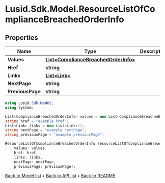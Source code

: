 # Lusid.Sdk.Model.ResourceListOfComplianceBreachedOrderInfo

## Properties

Name | Type | Description | Notes
------------ | ------------- | ------------- | -------------
**Values** | [**List&lt;ComplianceBreachedOrderInfo&gt;**](ComplianceBreachedOrderInfo.md) |  | 
**Href** | **string** |  | [optional] 
**Links** | [**List&lt;Link&gt;**](Link.md) |  | [optional] 
**NextPage** | **string** |  | [optional] 
**PreviousPage** | **string** |  | [optional] 

```csharp
using Lusid.Sdk.Model;
using System;

List<ComplianceBreachedOrderInfo> values = new List<ComplianceBreachedOrderInfo>();
string href = "example href";
List<Link> links = new List<Link>();
string nextPage = "example nextPage";
string previousPage = "example previousPage";

ResourceListOfComplianceBreachedOrderInfo resourceListOfComplianceBreachedOrderInfoInstance = new ResourceListOfComplianceBreachedOrderInfo(
    values: values,
    href: href,
    links: links,
    nextPage: nextPage,
    previousPage: previousPage);
```

[Back to Model list](../README.md#documentation-for-models) &#8226; [Back to API list](../README.md#documentation-for-api-endpoints) &#8226; [Back to README](../README.md)
